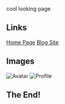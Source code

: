 cool looking page

## Links
[Home Page](http://stevermoore.github.io)
[Blog Site](http://stevermoore.github.io "Some cool popup title!")

## Images
![Avatar](https://stevermoore.github.io/images/avatar.jpg)
![Profile](https://stevermoore.github.io/images/profile.github.jpg)

## The End!